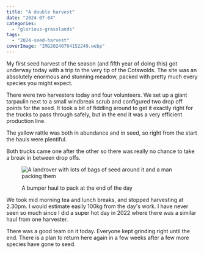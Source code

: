 ```yaml
---
title: "A double harvest"
date: "2024-07-04"
categories: 
  - "glorious-grasslands"
tags: 
  - "2024-seed-harvest"
coverImage: "IMG20240704152249.webp"
---
```


My first seed harvest of the season (and fifth year of doing this) got underway today with a trip to the very tip of the Cotswolds. The site was an absolutely enormous and stunning meadow, packed with pretty much every species you might expect.

There were two harvesters today and four volunteers. We set up a giant tarpaulin next to a small windbreak scrub and configured two drop off points for the seed. It took a bit of fiddling around to get it exactly right for the trucks to pass through safely, but in the end it was a very efficient production line.

The yellow rattle was both in abundance and in seed, so right from the start the hauls were plentiful.

Both trucks came one after the other so there was really no chance to take a break in between drop offs.

<figure>

![A landrover with lots of bags of seed around it and a man packing them](images/IMG20240704150223-1024x576.webp)

<figcaption>

A bumper haul to pack at the end of the day

</figcaption>

</figure>

We took mid morning tea and lunch breaks, and stopped harvesting at 2.30pm. I would estimate easily 100kg from the day's work. I have never seen so much since I did a super hot day in 2022 where there was a similar haul from one harvester.

There was a good team on it today. Everyone kept grinding right until the end. There is a plan to return here again in a few weeks after a few more species have gone to seed.
